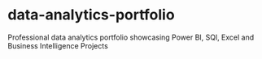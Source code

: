 # data-analytics-portfolio
Professional data analytics portfolio showcasing Power BI, SQl, Excel and Business Intelligence Projects

